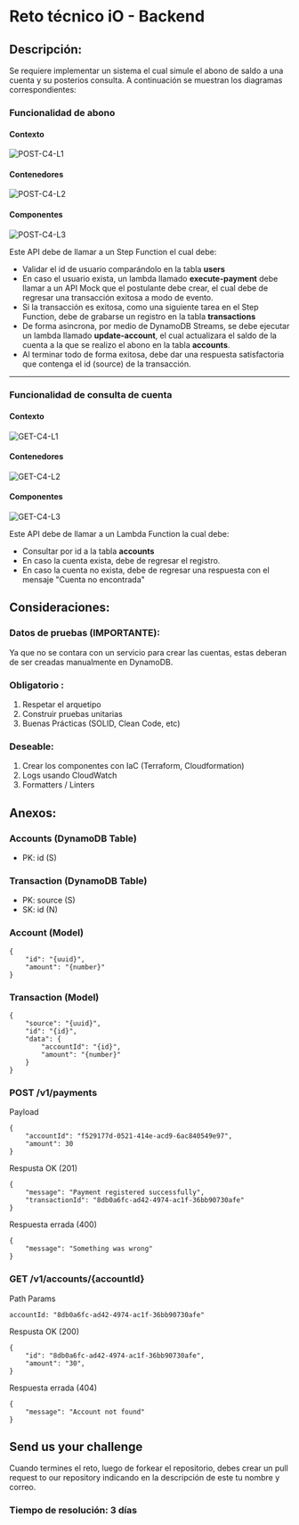 # Reto técnico iO - Backend

## Descripción:
Se requiere implementar un sistema el cual simule el abono de saldo a una cuenta y su posterios consulta. A continuación se muestran los diagramas correspondientes:


### Funcionalidad de abono
#### Contexto
![POST-C4-L1](images/POST-C4-L1.drawio.png)
#### Contenedores
![POST-C4-L2](images/POST-C4-L2.drawio.png)
#### Componentes
![POST-C4-L3](images/POST-C4-L3.drawio.png)


Este API debe de llamar a un Step Function el cual debe:
- Validar el id de usuario comparándolo en la tabla **users**
- En caso el usuario exista, un lambda llamado **execute-payment** debe llamar a un API Mock que el postulante debe crear, el cual debe de regresar una transacción exitosa a modo de evento.
- Si la transacción es exitosa, como una siguiente tarea en el Step Function, debe de grabarse un registro en la tabla **transactions**
- De forma asincrona, por medio de DynamoDB Streams, se debe ejecutar un lambda llamado **update-account**, el cual actualizara el saldo de la cuenta a la que se realizo el abono en la tabla **accounts**.
- Al terminar todo de forma exitosa, debe dar una respuesta satisfactoria que contenga el id (source) de la transacción.

---

### Funcionalidad de consulta de cuenta
#### Contexto
![GET-C4-L1](images/GET-C4-L1.drawio.png)
#### Contenedores
![GET-C4-L2](images/GET-C4-L2.drawio.png)
#### Componentes
![GET-C4-L3](images/GET-C4-L3.drawio.png)

Este API debe de llamar a un Lambda Function la cual debe:
- Consultar por id a la tabla **accounts**
- En caso la cuenta exista, debe de regresar el registro.
- En caso la cuenta no exista, debe de regresar una respuesta con el mensaje "Cuenta no encontrada"

## Consideraciones:

### Datos de pruebas (IMPORTANTE):

Ya que no se contara con un servicio para crear las cuentas, estas deberan de ser creadas manualmente en DynamoDB.


### Obligatorio : 
1. Respetar el arquetipo 
2. Construir pruebas unitarias
3. Buenas Prácticas (SOLID, Clean Code, etc)

### Deseable: 
1. Crear los componentes con IaC (Terraform, Cloudformation)
2. Logs usando CloudWatch
3. Formatters / Linters

## Anexos:

### Accounts (DynamoDB Table)
- PK: id (S)


### Transaction (DynamoDB Table)
- PK: source (S)
- SK: id (N)

### Account (Model)
```
{
    "id": "{uuid}",
    "amount": "{number}"
}
```

### Transaction (Model)
```
{
    "source": "{uuid}",
    "id": "{id}",
    "data": {
        "accountId": "{id}",
        "amount": "{number}"
    }
}
```

### POST /v1/payments

Payload
```
{
    "accountId": "f529177d-0521-414e-acd9-6ac840549e97",
    "amount": 30
}
```

Respusta OK (201)
```
{
    "message": "Payment registered successfully",
    "transactionId": "8db0a6fc-ad42-4974-ac1f-36bb90730afe"
}
```

Respuesta errada (400)
```
{
    "message": "Something was wrong"
}
```

### GET /v1/accounts/{accountId}

Path Params
```
accountId: "8db0a6fc-ad42-4974-ac1f-36bb90730afe"
```

Respusta OK (200)
```
{
    "id": "8db0a6fc-ad42-4974-ac1f-36bb90730afe",
    "amount": "30",
}
```

Respuesta errada (404)
```
{
    "message": "Account not found"
}
```


## Send us your challenge
Cuando termines el reto, luego de forkear el repositorio, debes crear un pull request to our repository indicando en la descripción de este tu nombre y correo.

### Tiempo de resolución: 3 días